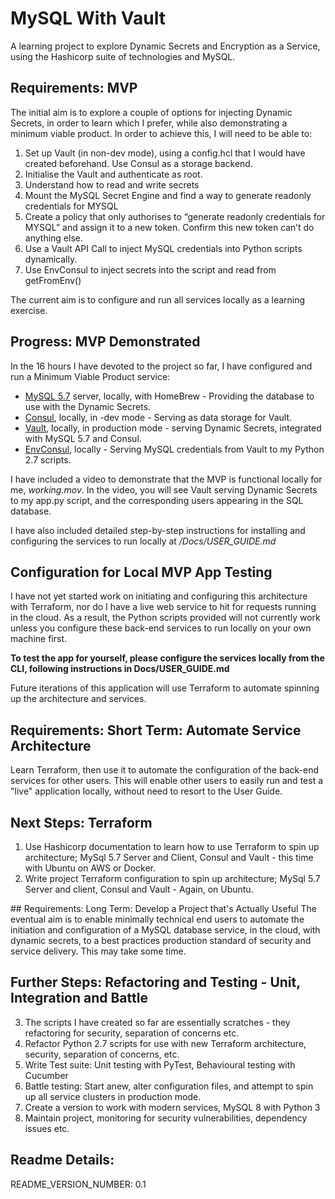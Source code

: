 # MySQL With Vault
A learning project to explore Dynamic Secrets and Encryption as a Service, using the Hashicorp suite of technologies and MySQL.

## Requirements: MVP
The initial aim is to explore a couple of options for injecting Dynamic Secrets, in order to learn which I prefer, while also demonstrating a minimum viable product.
In order to achieve this, I will need to be able to:

1. Set up Vault (in non-dev mode), using a config.hcl that I would have created beforehand. Use Consul as a storage backend.
2. Initialise the Vault and authenticate as root.
3. Understand how to read and write secrets
4. Mount the MySQL Secret Engine and find a way to generate readonly credentials for MYSQL
5. Create a policy that only authorises to “generate readonly credentials for MYSQL” and assign it to a new token. Confirm this new token can’t do anything else.
6. Use a Vault API Call to inject MySQL credentials into Python scripts dynamically.
7. Use EnvConsul to inject secrets into the script and read from getFromEnv()


The current aim is to configure and run all services locally as a learning exercise.
## Progress: MVP Demonstrated
In the 16 hours I have devoted to the project so far, I have configured and run a Minimum Viable Product service:


* [MySQL 5.7](https://formulae.brew.sh/formula/mysql@5.7) server, locally, with HomeBrew - Providing the database to use with the Dynamic Secrets.
* [Consul](https://www.consul.io/), locally, in -dev mode - Serving as data storage for Vault.
* [Vault](https://www.vaultproject.io/), locally, in production mode - serving Dynamic Secrets, integrated with MySQL 5.7 and Consul.
* [EnvConsul](https://github.com/hashicorp/envconsul/), locally - Serving MySQL credentials from Vault to my Python 2.7 scripts.


I have included a video to demonstrate that the MVP is functional locally for me, *working.mov*.
In the video, you will see Vault serving Dynamic Secrets to my app.py script, and the corresponding users appearing in the SQL database.


I have also included detailed step-by-step instructions for installing and configuring the services to run locally at */Docs/USER_GUIDE.md*
## Configuration for Local MVP App Testing
I have not yet started work on initiating and configuring this architecture with Terraform, nor do I have a live web service to hit for requests running in the cloud.
As a result, the Python scripts provided will not currently work unless you configure these back-end services to run locally on your own machine first.


**To test the app for yourself, please configure the services locally from the CLI, following instructions in Docs/USER_GUIDE.md**


Future iterations of this application will use Terraform to automate spinning up the architecture and services.
## Requirements: Short Term: Automate Service Architecture
Learn Terraform, then use it to automate the configuration of the back-end services for other users. This will enable other users to easily run and test a "live" application locally, without need to resort to the User Guide.
## Next Steps: Terraform
1. Use Hashicorp documentation to learn how to use Terraform to spin up architecture; MySql 5.7 Server and Client, Consul and Vault - this time with Ubuntu on AWS or Docker.
2. Write project Terraform configuration to spin up architecture; MySql 5.7 Server and client, Consul and Vault - Again, on Ubuntu.


## Requirements: Long Term: Develop a Project that's Actually Useful
The eventual aim is to enable minimally technical end users to automate the initiation and configuration of a MySQL database service, in the cloud, with dynamic secrets, to a best practices production standard of security and service delivery. This may take some time.
## Further Steps: Refactoring and Testing - Unit, Integration and Battle
3. The scripts I have created so far are essentially scratches - they refactoring for security, separation of concerns etc.
4. Refactor Python 2.7 scripts for use with new Terraform architecture, security, separation of concerns, etc.
6. Write Test suite:
Unit testing with PyTest,
Behavioural testing with Cucumber
7. Battle testing: Start anew, alter configuration files, and attempt to spin up all service clusters in production mode.
8. Create a version to work with modern services, MySQL 8 with Python 3
9. Maintain project, monitoring for security vulnerabilities, dependency issues etc.

## Readme Details:
README_VERSION_NUMBER: 0.1

[My Git Profile]: <"https://github.com/SamNiechcial">
[Project Git Repo]: <"https://github.com/SamNiechcial/MySQL-With-Vault">

[Atom]: <"https://atom.io/">
[Consul]: <"https://www.consul.io/">
[Dillinger]: <"https://dillinger.io/">
[EnvConsul]: <"https://github.com/hashicorp/envconsul/">
[HomeBrew]: <"https://brew.sh/">
[Python]: <"https://www.python.org/">
[Requests]: <"https://pypi.org/project/requests/">
[Terraform]: <"https://www.terraform.io/">
[Vault]: <"https://www.vaultproject.io/">

